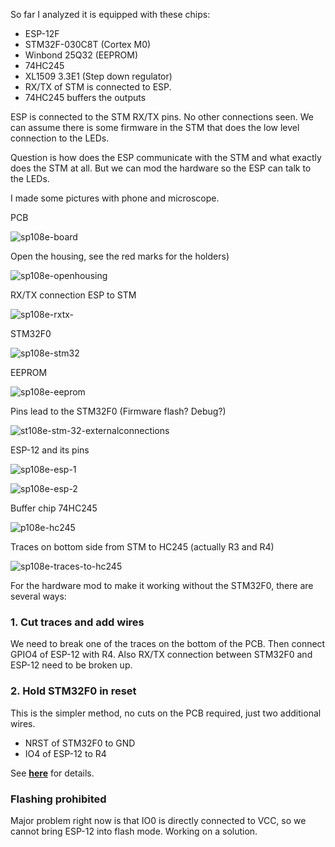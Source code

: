 So far I analyzed it is equipped with these chips:

* ESP-12F
* STM32F-030C8T (Cortex M0)
* Winbond 25Q32 (EEPROM)
* 74HC245
* XL1509 3.3E1 (Step down regulator)
* RX/TX of STM is connected to ESP.
* 74HC245 buffers the outputs

ESP is connected to the STM RX/TX pins. No other connections seen.
We can assume there is some firmware in the STM that does the low level connection to the LEDs.

Question is how does the ESP communicate with the STM and what exactly does the STM at all.
But we can mod the hardware so the ESP can talk to the LEDs.

I made some pictures with phone and microscope.

PCB

![sp108e-board](https://user-images.githubusercontent.com/19874899/46249775-120aba00-c42f-11e8-8d2e-4262cb47cb9f.jpg)

Open the housing, see the red marks for the holders)

![sp108e-openhousing](https://user-images.githubusercontent.com/19874899/46249835-0ff52b00-c430-11e8-923b-1fa1cac6d1e5.jpg)

RX/TX connection ESP to STM

![sp108e-rxtx-](https://user-images.githubusercontent.com/19874899/46250002-eee20980-c432-11e8-8ffe-45bd28b71893.png)

STM32F0

![sp108e-stm32](https://user-images.githubusercontent.com/19874899/46249854-5fd3f200-c430-11e8-8168-6ba2791b891b.png)

EEPROM

![sp108e-eeprom](https://user-images.githubusercontent.com/19874899/46249886-06b88e00-c431-11e8-8515-0e86427c0bf8.png)

Pins lead to the STM32F0 (Firmware flash? Debug?)

![st108e-stm-32-externalconnections](https://user-images.githubusercontent.com/19874899/46249852-5b0f3e00-c430-11e8-81dd-7378074edfba.png)

ESP-12 and its pins

![sp108e-esp-1](https://user-images.githubusercontent.com/19874899/46249871-c78a3d00-c430-11e8-9c12-9f29d7a511fb.png)

![sp108e-esp-2](https://user-images.githubusercontent.com/19874899/46249872-c9540080-c430-11e8-85ed-db5366b03e74.png)

Buffer chip 74HC245

![p108e-hc245](https://user-images.githubusercontent.com/19874899/46250003-fa353500-c432-11e8-9035-897927aff6f2.png)

Traces on bottom side from STM to HC245 (actually R3 and R4)

![sp108e-traces-to-hc245](https://user-images.githubusercontent.com/19874899/46249954-1edcdd00-c432-11e8-8ad9-bcf360485a50.png)

For the hardware mod to make it working without the STM32F0, there are several ways:
### 1. Cut traces and add wires
We need to break one of the traces on the bottom of the PCB. Then connect GPIO4 of ESP-12 with R4.
Also RX/TX connection between STM32F0 and ESP-12 need to be broken up.

### 2. Hold STM32F0 in reset
This is the simpler method, no cuts on the PCB required, just two additional wires.
- NRST of STM32F0 to GND
- IO4 of ESP-12 to R4

See [**here**](devices/SP108E-HardwareMod) for details.

### Flashing prohibited
Major problem right now is that IO0 is directly connected to VCC, so we cannot bring ESP-12 into flash mode.
Working on a solution.
